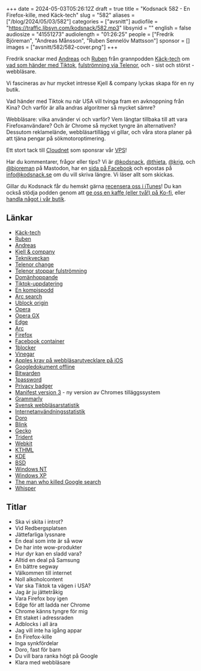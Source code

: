 +++
date = 2024-05-03T05:26:12Z
draft = true
title = "Kodsnack 582 - En Firefox-kille, med Käck-tech"
slug = "582"
aliases = ["/blog/2024/05/03/582"]
categories = ["avsnitt"]
audiofile = "https://traffic.libsyn.com/kodsnack/582.mp3"
libsynid = ""
english = false
audiosize = "41551273"
audiolength = "01:26:25"
people = ["Fredrik Björeman", "Andreas Månsson", "Ruben Sennelöv Mattsson"]
sponsor = []
images = ["avsnitt/582/582-cover.png"]
+++

Fredrik snackar med [Andreas](https://linktr.ee/AndreasMansson) och [Ruben](https://linktr.ee/Ruben_sennelov_mattsson) från grannpodden [Käck-tech](https://www.kacktech.com/) om [vad som händer med Tiktok](https://www.theverge.com/24141539/tiktok-ban-bytedance-china-dc-circuit-supreme-court), [fulströmning via Telenor](https://www.di.se/digital/slut-pa-fulstreaming-for-telenors-kunder/), och - sist och störst - webbläsare.

Vi fascineras av hur mycket intresse Kjell & company lyckas skapa för en ny butik.

Vad händer med Tiktok nu när USA vill tvinga fram en avknoppning från Kina? Och varför är alla andras algoritmer så mycket sämre?

Webbläsare: vilka använder vi och varför? Vem längtar tillbaka till att vara Firefoxanvändare? Och är Chrome så mycket tyngre än alternativen? Dessutom reklamelände, webbläsartillägg vi gillar, och våra stora planer på att tjäna pengar på sökmotoroptimering.

Ett stort tack till [Cloudnet](https://www.cloudnet.se) som sponsrar vår [VPS](https://en.wikipedia.org/wiki/Virtual_private_server)!

Har du kommentarer, frågor eller tips? Vi är [@kodsnack](https://social.podsnack.se/@kodsnack), [@thieta](https://6510.nu/@thieta), [@krig](https://6510.nu/@krig), och [@bjoreman](https://toot.cafe/@bjoreman) på Mastodon, har en [sida på Facebook](https://www.facebook.com/) och epostas på [info@kodsnack.se](mailto:info@kodsnack.se) om du vill skriva längre. Vi läser allt som skickas.

Gillar du Kodsnack får du hemskt gärna [recensera oss i iTunes](https://itunes.apple.com/se/podcast/kodsnack/id561631498?l=en)! Du kan också stödja podden genom att <a href="https://ko-fi.com/kodsnack" rel="payment">ge oss en kaffe (eller två!) på Ko-fi</a>, eller [handla något i vår butik](https://shop.spreadshirt.se/kodsnack/).

## Länkar
* [Käck-tech](https://www.kacktech.com/)
* [Ruben](https://linktr.ee/Ruben_sennelov_mattsson)
* [Andreas](https://linktr.ee/AndreasMansson)
* [Kjell & company](https://www.kjell.com/se)
* [Teknikveckan](https://teknikveckan.se/)
* [Telenor change](https://www.telenor.se/handla/tjanster/mobil/change/)
* [Telenor stoppar fulströmning](https://www.di.se/digital/slut-pa-fulstreaming-for-telenors-kunder/)
* [Domänhoppande](https://annualreport2020.iwf.org.uk/trends/international/other/toplevel)
* [Tiktok-uppdatering](https://www.theverge.com/24141539/tiktok-ban-bytedance-china-dc-circuit-supreme-court)
* [En kompispodd](https://enpoddomteknik.se/)
* [Arc search](https://arc.net/blog/arc-search)
* [Ublock origin](https://en.wikipedia.org/wiki/UBlock_Origin)
* [Opera](https://en.wikipedia.org/wiki/Opera_%28web_browser%29)
* [Opera GX](https://www.opera.com/gx)
* [Edge](https://en.wikipedia.org/wiki/Microsoft_Edge)
* [Arc](https://arc.net/)
* [Firefox](https://en.wikipedia.org/wiki/Firefox)
* [Facebook container](https://www.mozilla.org/sv-SE/firefox/facebookcontainer/)
* [1blocker](https://1blocker.com/)
* [Vinegar](https://andadinosaur.com/launch-vinegar)
* [Apples krav på webbläsarutvecklare på iOS](https://developer.apple.com/support/alternative-browser-engines/)
* [Googledokument offline](https://support.google.com/docs/answer/6388102?hl=en&co=GENIE.Platform%3DDesktop)
* [Bitwarden](https://en.wikipedia.org/wiki/Bitwarden)
* [1password](https://en.wikipedia.org/wiki/1Password)
* [Privacy badger](https://en.wikipedia.org/wiki/Privacy_Badger)
* [Manifest version 3](https://developer.chrome.com/docs/extensions/develop/migrate/what-is-mv3) - ny version av Chromes tilläggssystem
* [Grammarly](https://en.wikipedia.org/wiki/Grammarly)
* [Svensk webbläsarstatistik](https://gs.statcounter.com/browser-market-share/all/sweden)
* [Internetanvändningsstatistik](https://www.internetworldstats.com/stats.htm)
* [Doro](https://en.wikipedia.org/wiki/Doro_%28company%29)
* [Blink](https://en.wikipedia.org/wiki/Blink_%28browser_engine%29)
* [Gecko](https://en.wikipedia.org/wiki/Gecko_%28software%29)
* [Trident](https://en.wikipedia.org/wiki/Trident_%28software%29)
* [Webkit](https://en.wikipedia.org/wiki/WebKit)
* [KTHML](https://en.wikipedia.org/wiki/KHTML)
* [KDE](https://en.wikipedia.org/wiki/KDE)
* [BSD](https://en.wikipedia.org/wiki/Berkeley_Software_Distribution)
* [Windows NT](https://en.wikipedia.org/wiki/Windows_NT)
* [Windows XP](https://en.wikipedia.org/wiki/Windows_XP)
* [The man who killed Google search](https://www.wheresyoured.at/the-men-who-killed-google/)
* [Whisper](https://en.wikipedia.org/wiki/Whisper_%28speech_recognition_system%29)

## Titlar
* Ska vi skita i introt?
* Vid Redbergsplatsen
* Jättefarliga lyssnare
* En deal som inte är så wow
* De har inte wow-produkter
* Hur dyr kan en sladd vara?
* Alltid en deal på Samsung
* En bättre segway
* Välkommen till internet
* Noll alkoholcontent
* Var ska Tiktok ta vägen i USA?
* Jag är ju jättetråkig
* Vara Firefox boy igen
* Edge för att ladda ner Chrome
* Chrome känns tyngre för mig
* Ett staket i adressraden
* Adblocks i all ära
* Jag vill inte ha igång appar
* En Firefox-kille
* Inga synkfördelar
* Doro, fast för barn
* Du vill bara ranka högt på Google
* Klara med webbläsare